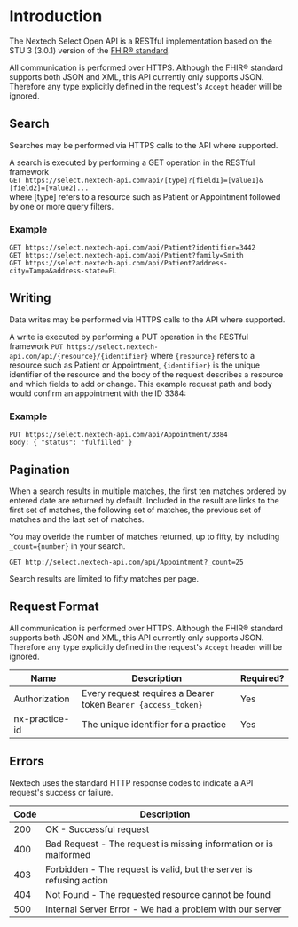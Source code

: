 # Introduction

The Nextech Select Open API is a RESTful implementation based on the STU 3 (3.0.1) version of the [FHIR® standard](https://www.hl7.org/fhir/index.html).

All communication is performed over HTTPS. Although the FHIR® standard supports both JSON and XML, this API currently only supports JSON.  Therefore any type explicitly defined in the request's `Accept` header will be ignored.

## Search

Searches may be performed via HTTPS calls to the API where supported. 

A search is executed by performing a GET operation in the RESTful framework   
`GET https://select.nextech-api.com/api/[type]?[field1]=[value1]&[field2]=[value2]...`   
where \[type\] refers to a resource such as Patient or Appointment followed by one or more query filters.

### Example   
`GET https://select.nextech-api.com/api/Patient?identifier=3442`   
`GET https://select.nextech-api.com/api/Patient?family=Smith`   
`GET https://select.nextech-api.com/api/Patient?address-city=Tampa&address-state=FL`   

## Writing

Data writes may be performed via HTTPS calls to the API where supported. 

A write is executed by performing a PUT operation in the RESTful framework
`PUT https://select.nextech-api.com/api/{resource}/{identifier}`
where `{resource}` refers to a resource such as Patient or Appointment, `{identifier}` is the unique identifier of the resource and the body of the request describes a resource and which fields to add or change. This example request path and body would confirm an appointment with the ID 3384:   

### Example   
`PUT https://select.nextech-api.com/api/Appointment/3384`   
`Body: { "status": "fulfilled" }`

## Pagination

When a search results in multiple matches, the first ten matches ordered by entered date are returned by default. Included in the result are links to the first set of matches, the following set of matches, the previous set of matches and the last set of matches.

You may overide the number of matches returned, up to fifty, by including `_count={number}` in your search. 

`GET http://select.nextech-api.com/api/Appointment?_count=25`

<aside class="notice">
Search results are limited to fifty matches per page.
</aside>

## Request Format

All communication is performed over HTTPS. Although the FHIR® standard supports both JSON and XML, this API currently only supports JSON.  Therefore any type explicitly defined in the request's `Accept` header will be ignored.

| Name | Description | Required? |
| ---- | ----------- | --------- |
| Authorization | Every request requires a Bearer token `Bearer {access_token}` | Yes |
| nx-practice-id | The unique identifier for a practice | Yes |

## Errors

Nextech uses the standard HTTP response codes to indicate a API request's success or failure.

| Code | Description |
| ---- | ----------- |
| 200 | OK - Successful request |
| 400 | Bad Request - The request is missing information or is malformed |
| 403 | Forbidden - The request is valid, but the server is refusing action |
| 404 | Not Found - The requested resource cannot be found |
| 500 | Internal Server Error - We had a problem with our server |
